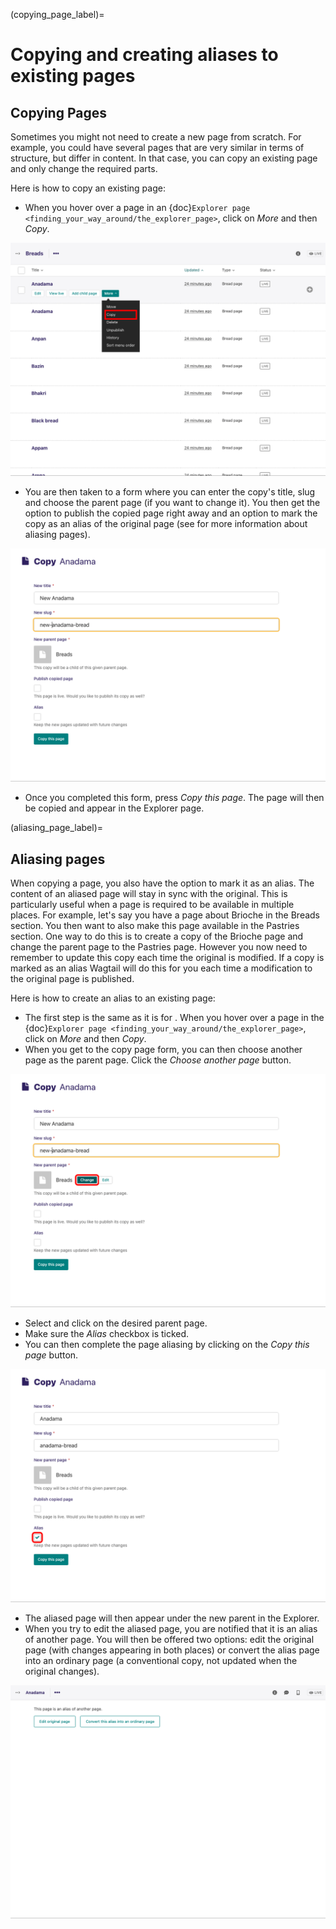 (copying_page_label)=

# Copying and creating aliases to existing pages

## Copying Pages

Sometimes you might not need to create a new page from scratch. For example, you could have several pages that are very similar in terms of structure, but differ in content. In that case, you can copy an existing page and only change the required parts.

Here is how to copy an existing page:

-   When you hover over a page in an {doc}`Explorer page <finding_your_way_around/the_explorer_page>`, click on _More_ and then _Copy_.

![Copy action available when hovering over a page in an explorer page](../_static/images/screen12.6_1_copy_from_explorer_menu.png)

-   You are then taken to a form where you can enter the copy's title, slug and choose the parent page (if you want to change it). You then get the option to publish the copied page right away and an option to mark the copy as an alias of the original page (see [](aliasing_page_label) for more information about aliasing pages).

![Copy page form with the options to change the title, slug, parent page, published status and option to create an alias.](../_static/images/screen12.6_2_copy_input_information.png)

-   Once you completed this form, press _Copy this page_. The page will then be copied and appear in the Explorer page.

(aliasing_page_label)=

## Aliasing pages

When copying a page, you also have the option to mark it as an alias. The content of an aliased page will stay in sync with the original. This is particularly useful when a page is required to be available in multiple places.
For example, let's say you have a page about Brioche in the Breads section. You then want to also make this page available in the Pastries section. One way to do this is to create a copy of the Brioche page and change the parent page to the Pastries page. However you now need to remember to update this copy each time the original is modified. If a copy is marked as an alias Wagtail will do this for you each time a modification to the original page is published.

Here is how to create an alias to an existing page:

-   The first step is the same as it is for [](copying_page_label). When you hover over a page in the {doc}`Explorer page <finding_your_way_around/the_explorer_page>`, click on _More_ and then _Copy_.
-   When you get to the copy page form, you can then choose another page as the parent page. Click the _Choose another page_ button.

![Clicking the "choose another page" button during the copy page form in order to change the parent of the copied page.](../_static/images/screen12.7_1_alias_choose_parent_page_button.png)

-   Select and click on the desired parent page.
-   Make sure the _Alias_ checkbox is ticked.
-   You can then complete the page aliasing by clicking on the _Copy this page_ button.

![Clicking on the Copy this page button to confirm aliasing.](../_static/images/screen12.7_3_alias_confirm_changes.png)

-   The aliased page will then appear under the new parent in the Explorer.
-   When you try to edit the aliased page, you are notified that it is an alias of another page. You will then be offered two options: edit the original page (with changes appearing in both places) or convert the alias page into an ordinary page (a conventional copy, not updated when the original changes).

![Editing an alias page notifies it is an alias and offers to either edit the original page or change the alias to an ordinary page.](../_static/images/screen12.7_4_alias_page_edit_notification.png)

